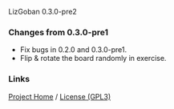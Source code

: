 LizGoban 0.3.0-pre2

### Changes from 0.3.0-pre1

* Fix bugs in 0.2.0 and 0.3.0-pre1.
* Flip & rotate the board randomly in exercise.

### Links

[Project Home](https://github.com/kaorahi/lizgoban) /
[License (GPL3)](https://github.com/kaorahi/lizgoban/blob/master/LICENSE.txt)
